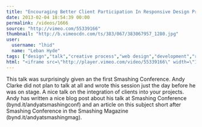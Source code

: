 ```yaml
---
title: "Encouraging Better Client Participation In Responsive Design Projects"
date: 2013-02-04 18:54:39 00:00
permalink: /videos/1666
source: "http://vimeo.com/55339166"
thumbnail: "http://b.vimeocdn.com/ts/383/067/383067957_1280.jpg"
user:
  username: "lhid"
  name: "Leban Hyde"
tags: ["design","talk","creative process","web design","development","responsive"]
html: "<iframe src=\"http://player.vimeo.com/video/55339166\" width=\"1280\" height=\"720\" frameborder=\"0\" webkitAllowFullScreen mozallowfullscreen allowFullScreen></iframe>"
---
```


This talk was surprisingly given an the first Smashing Conference. Andy Clarke did not plan to talk at all and wrote this session just the day before he was on stage. A nice talk on the integration of clients into your projects. Andy has written a nice blog post about his talk at Smashing Conference (bynd.it/andyatsmashingconf) and an article on this subject short after Smashing Conference in the Smashing Magazine (bynd.it/andyatsmashingmag).